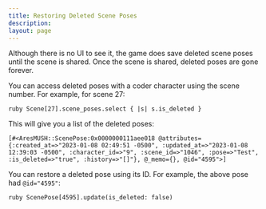 ```yaml
---
title: Restoring Deleted Scene Poses
description: 
layout: page
---
```


Although there is no UI to see it, the game does save deleted scene poses until the scene is shared. Once the scene is shared, deleted poses are gone forever.

You can access deleted poses with a coder character using the scene number. For example, for scene 27:

`ruby Scene[27].scene_poses.select { |s| s.is_deleted }`

This will give you a list of the deleted poses:

```
[#<AresMUSH::ScenePose:0x0000000111aee018 @attributes={:created_at=>"2023-01-08 02:49:51 -0500", :updated_at=>"2023-01-08 12:39:03 -0500", :character_id=>"9", :scene_id=>"1046", :pose=>"Test", :is_deleted=>"true", :history=>"[]"}, @_memo={}, @id="4595">]
```

You can restore a deleted pose using its ID. For example, the above pose had `@id="4595"`:

`ruby ScenePose[4595].update(is_deleted: false)`